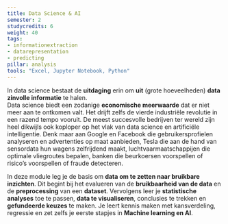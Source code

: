 ```yaml
---
title: Data Science & AI
semester: 2
studycredits: 6
weight: 40
tags: 
- informationextraction
- datarepresentation
- predicting
pillar: analysis
tools: "Excel, Jupyter Notebook, Python"
---
```

In data science bestaat de **uitdaging** erin om **uit** (grote hoeveelheden) **data zinvolle informatie** te halen.<br>Data science biedt een zodanige **economische meerwaarde** dat er niet meer aan te ontkomen valt. Het drijft zelfs de vierde industriële revolutie in een razend tempo vooruit. De meest succesvolle bedrijven ter wereld zijn heel dikwijls ook koploper op het vlak van data science en artificiële intelligentie. Denk maar aan Google en Facebook die gebruikersprofielen analyseren en advertenties op maat aanbieden, Tesla die aan de hand van sensordata hun wagens zelfrijdend maakt, luchtvaarmaatschappijen die optimale vliegroutes bepalen, banken die beurkoersen voorspellen of risico’s voorspellen of fraude detecteren.

In deze module leg je de basis om **data om te zetten naar bruikbare inzichten**. Dit begint bij het evalueren van de **bruikbaarheid van de data** en de **preprocessing** van een **dataset**. Vervolgens leer je **statistische analyses** toe te passen, **data te visualiseren**, conclusies te trekken en **gefundeerde keuzes** te maken. Je leert kennis maken met kansverdeling, regressie en zet zelfs je eerste stapjes in **Machine learning en AI**.

